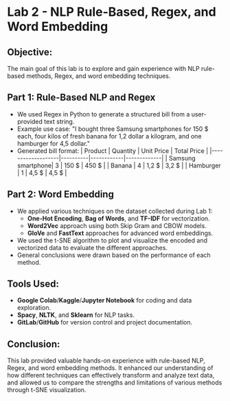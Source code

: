 # Lab 2 - NLP Rule-Based, Regex, and Word Embedding

## Objective:
The main goal of this lab is to explore and gain experience with NLP rule-based methods, Regex, and word embedding techniques.

## Part 1: Rule-Based NLP and Regex
- We used Regex in Python to generate a structured bill from a user-provided text string.
- Example use case:
    "I bought three Samsung smartphones for 150 $ each, four kilos of fresh banana for 1,2 dollar a kilogram, and one hamburger for 4,5 dollar."
- Generated bill format:
    | Product           | Quantity | Unit Price | Total Price |
    |-------------------|----------|------------|-------------|
    | Samsung smartphone| 3        | 150 $      | 450 $       |
    | Banana            | 4        | 1,2 $      | 3,2 $       |
    | Hamburger         | 1        | 4,5 $      | 4,5 $       |

## Part 2: Word Embedding
- We applied various techniques on the dataset collected during Lab 1:
    - **One-Hot Encoding**, **Bag of Words**, and **TF-IDF** for vectorization.
    - **Word2Vec** approach using both Skip Gram and CBOW models.
    - **GloVe** and **FastText** approaches for advanced word embeddings.
- We used the t-SNE algorithm to plot and visualize the encoded and vectorized data to evaluate the different approaches.
- General conclusions were drawn based on the performance of each method.

## Tools Used:
- **Google Colab**/**Kaggle**/**Jupyter Notebook** for coding and data exploration.
- **Spacy**, **NLTK**, and **Sklearn** for NLP tasks.
- **GitLab**/**GitHub** for version control and project documentation.

## Conclusion:
This lab provided valuable hands-on experience with rule-based NLP, Regex, and word embedding methods. It enhanced our understanding of how different techniques can effectively transform and analyze text data, and allowed us to compare the strengths and limitations of various methods through t-SNE visualization.
